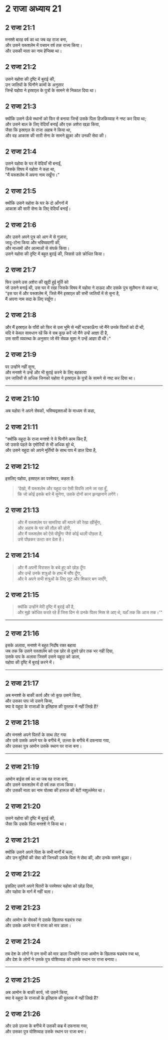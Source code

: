 # 2 राजा अध्याय 21

## 2 राजा 21:1

मनश्शे बारह वर्ष का था जब वह राजा बना,  
और उसने यरूशलेम में पचपन वर्ष तक राज्य किया।  
और उसकी माता का नाम हेप्सिबा था।

## 2 राजा 21:2

उसने यहोवा की दृष्टि में बुराई की,  
उन जातियों के घिनौने कामों के अनुसार  
जिन्हें यहोवा ने इस्राएल के पुत्रों के सामने से निकाल दिया था।

## 2 राजा 21:3

क्योंकि उसने ऊँचे स्थानों को फिर से बनाया जिन्हें उसके पिता हिजकिय्याह ने नष्ट कर दिया था;  
और उसने बाल के लिए वेदियाँ बनाईं और एक अशेरा खड़ा किया,  
जैसा कि इस्राएल के राजा अहाब ने किया था,  
और वह आकाश की सारी सेना के सामने झुका और उनकी सेवा की।

## 2 राजा 21:4

उसने यहोवा के घर में वेदियाँ भी बनाईं,  
जिसके विषय में यहोवा ने कहा था,  
"मैं यरूशलेम में अपना नाम रखूँगा।"

## 2 राजा 21:5

क्योंकि उसने यहोवा के घर के दो आँगनों में  
आकाश की सारी सेना के लिए वेदियाँ बनाईं।

## 2 राजा 21:6

और उसने अपने पुत्र को आग में से गुज़ारा,  
जादू-टोना किया और भविष्यवाणी की,  
और माध्यमों और आत्माओं से संपर्क किया।  
उसने यहोवा की दृष्टि में बहुत बुराई की, जिससे उसे क्रोधित किया।

## 2 राजा 21:7

फिर उसने उस अशेरा की खुदी हुई मूर्ति को  
जो उसने बनाई थी, उस घर में रखा जिसके विषय में यहोवा ने दाऊद और उसके पुत्र सुलैमान से कहा था,  
"इस घर में और यरूशलेम में, जिसे मैंने इस्राएल की सभी जातियों में से चुना है,  
मैं अपना नाम सदा के लिए रखूँगा।

## 2 राजा 21:8

और मैं इस्राएल के पाँवों को फिर से उस भूमि से नहीं भटकाऊँगा जो मैंने उनके पितरों को दी थी,  
यदि वे केवल सावधान रहें कि वे सब कुछ करें जो मैंने उन्हें आज्ञा दी है,  
उस सारी व्यवस्था के अनुसार जो मेरे सेवक मूसा ने उन्हें आज्ञा दी थी।"

## 2 राजा 21:9

पर उन्होंने नहीं सुना,  
और मनश्शे ने उन्हें और भी बुराई करने के लिए बहकाया  
उन जातियों से अधिक जिनको यहोवा ने इस्राएल के पुत्रों के सामने से नष्ट कर दिया था।

---

## 2 राजा 21:10

अब यहोवा ने अपने सेवकों, भविष्यद्वक्ताओं के माध्यम से कहा,

## 2 राजा 21:11

"क्योंकि यहूदा के राजा मनश्शे ने ये घिनौने काम किए हैं,  
जो उससे पहले के एमोरियों से भी अधिक बुरे थे,  
और उसने यहूदा को अपने मूर्तियों के साथ पाप में डाल दिया है,

## 2 राजा 21:12

इसलिए यहोवा, इस्राएल का परमेश्वर, कहता है:

> 'देखो, मैं यरूशलेम और यहूदा पर ऐसी विपत्ति लाने जा रहा हूँ,  
> कि जो कोई इसके बारे में सुनेगा, उसके दोनों कान झनझनाने लगेंगे।

## 2 राजा 21:13

> और मैं यरूशलेम पर सामरिया की मापने की रेखा खींचूँगा,  
> और अहाब के घर की तौल की डोरी,  
> और मैं यरूशलेम को ऐसे पोंछूँगा जैसे कोई थाली पोंछता है,  
> उसे पोंछकर उल्टा कर देता है।

## 2 राजा 21:14

> और मैं अपनी विरासत के बचे हुए को छोड़ दूँगा  
> और उन्हें उनके शत्रुओं के हाथ में सौंप दूँगा,  
> और वे अपने सभी शत्रुओं के लिए लूट और शिकार बन जाएँगे,

## 2 राजा 21:15

> क्योंकि उन्होंने मेरी दृष्टि में बुराई की है,  
> और मुझे क्रोधित करते रहे हैं जिस दिन से उनके पितर मिस्र से आए थे, यहाँ तक कि आज तक।'"

---

## 2 राजा 21:16

इसके अलावा, मनश्शे ने बहुत निर्दोष रक्त बहाया  
जब तक कि उसने यरूशलेम को एक छोर से दूसरे छोर तक भर नहीं दिया,  
उसके पाप के अलावा जिसमें उसने यहूदा को डाला,  
यहोवा की दृष्टि में बुराई करने में।

---

## 2 राजा 21:17

अब मनश्शे के बाकी कार्य और जो कुछ उसने किया,  
और उसका पाप जो उसने किया,  
क्या वे यहूदा के राजाओं के इतिहास की पुस्तक में नहीं लिखे हैं?

## 2 राजा 21:18

और मनश्शे अपने पितरों के साथ लेट गया  
और उसे उसके अपने घर के बगीचे में, उज़्जा के बगीचे में दफनाया गया,  
और उसका पुत्र आमोन उसके स्थान पर राजा बना।

---

## 2 राजा 21:19

आमोन बाईस वर्ष का था जब वह राजा बना,  
और उसने यरूशलेम में दो वर्ष तक राज्य किया।  
और उसकी माता का नाम योतबा की हारूज़ की बेटी मशुल्लेमेत था।

## 2 राजा 21:20

उसने यहोवा की दृष्टि में बुराई की,  
जैसा कि उसके पिता मनश्शे ने किया था।

## 2 राजा 21:21

क्योंकि उसने अपने पिता के सभी मार्गों में चला,  
और उन मूर्तियों की सेवा की जिनकी उसके पिता ने सेवा की, और उनके सामने झुका।

## 2 राजा 21:22

इसलिए उसने अपने पितरों के परमेश्वर यहोवा को छोड़ दिया,  
और यहोवा के मार्ग में नहीं चला।

## 2 राजा 21:23

और आमोन के सेवकों ने उसके खिलाफ षड्यंत्र रचा  
और उसके अपने घर में राजा को मार डाला।

## 2 राजा 21:24

तब देश के लोगों ने उन सभी को मार डाला जिन्होंने राजा आमोन के खिलाफ षड्यंत्र रचा था,  
और देश के लोगों ने उसके पुत्र योशिय्याह को उसके स्थान पर राजा बनाया।

---

## 2 राजा 21:25

अब आमोन के बाकी कार्य, जो उसने किया,  
क्या वे यहूदा के राजाओं के इतिहास की पुस्तक में नहीं लिखे हैं?

## 2 राजा 21:26

और उसे उज़्जा के बगीचे में उसकी कब्र में दफनाया गया,  
और उसका पुत्र योशिय्याह उसके स्थान पर राजा बना।
